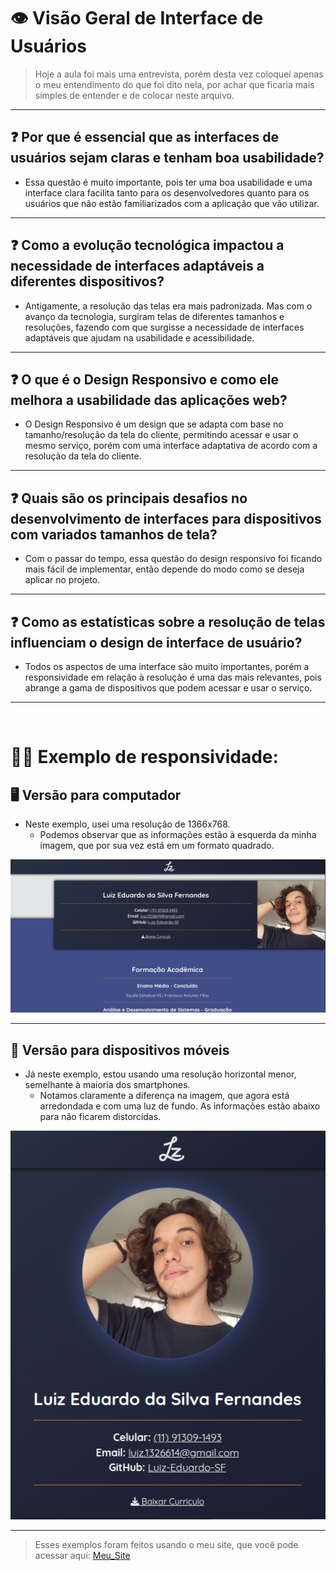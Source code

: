 # 👁️ Visão Geral de Interface de Usuários

> Hoje a aula foi mais uma entrevista, porém desta vez coloquei apenas o meu entendimento do que foi dito nela, por achar que ficaria mais simples de entender e de colocar neste arquivo.

---

## ❓ Por que é essencial que as interfaces de usuários sejam claras e tenham boa usabilidade?

- Essa questão é muito importante, pois ter uma boa usabilidade e uma interface clara facilita tanto para os desenvolvedores quanto para os usuários que não estão familiarizados com a aplicação que vão utilizar.

---

## ❓ Como a evolução tecnológica impactou a necessidade de interfaces adaptáveis a diferentes dispositivos?

- Antigamente, a resolução das telas era mais padronizada. Mas com o avanço da tecnologia, surgiram telas de diferentes tamanhos e resoluções, fazendo com que surgisse a necessidade de interfaces adaptáveis que ajudam na usabilidade e acessibilidade.

---

## ❓ O que é o Design Responsivo e como ele melhora a usabilidade das aplicações web?

- O Design Responsivo é um design que se adapta com base no tamanho/resolução da tela do cliente, permitindo acessar e usar o mesmo serviço, porém com uma interface adaptativa de acordo com a resolução da tela do cliente.

---

## ❓ Quais são os principais desafios no desenvolvimento de interfaces para dispositivos com variados tamanhos de tela?

- Com o passar do tempo, essa questão do design responsivo foi ficando mais fácil de implementar, então depende do modo como se deseja aplicar no projeto.

---

## ❓ Como as estatísticas sobre a resolução de telas influenciam o design de interface de usuário?

- Todos os aspectos de uma interface são muito importantes, porém a responsividade em relação à resolução é uma das mais relevantes, pois abrange a gama de dispositivos que podem acessar e usar o serviço.

---
<br>

# 🧑‍💻 Exemplo de responsividade:

## 🖥️ Versão para computador

- Neste exemplo, usei uma resolução de 1366x768.
    - Podemos observar que as informações estão à esquerda da minha imagem, que por sua vez está em um formato quadrado.

<img src="img/Aula004-Computador.png">

---

## 📱 Versão para dispositivos móveis

- Já neste exemplo, estou usando uma resolução horizontal menor, semelhante à maioria dos smartphones.
    - Notamos claramente a diferença na imagem, que agora está arredondada e com uma luz de fundo. As informações estão abaixo para não ficarem distorcidas.

<img src="img/Aula004-Mobile.png">

---

> Esses exemplos foram feitos usando o meu site, que você pode acessar aqui: [Meu_Site](https://luiz-eduardo-sf.netlify.app/)